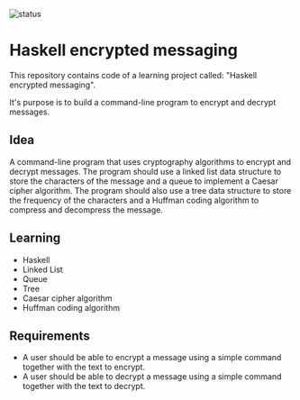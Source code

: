 ![status](https://badgen.net/static/status/planned/grey/)

# Haskell encrypted messaging

This repository contains code of a learning project called: "Haskell encrypted messaging".

It's purpose is to build a command-line program to encrypt and decrypt messages.

## Idea

A command-line program that uses cryptography algorithms to encrypt and decrypt messages. The program should use a linked list data structure to store the characters of the message and a queue to implement a Caesar cipher algorithm. The program should also use a tree data structure to store the frequency of the characters and a Huffman coding algorithm to compress and decompress the message.

## Learning

- Haskell
- Linked List
- Queue
- Tree
- Caesar cipher algorithm
- Huffman coding algorithm

## Requirements

- A user should be able to encrypt a message using a simple command together with the text to encrypt.
- A user should be able to decrypt a message using a simple command together with the text to decrypt.
